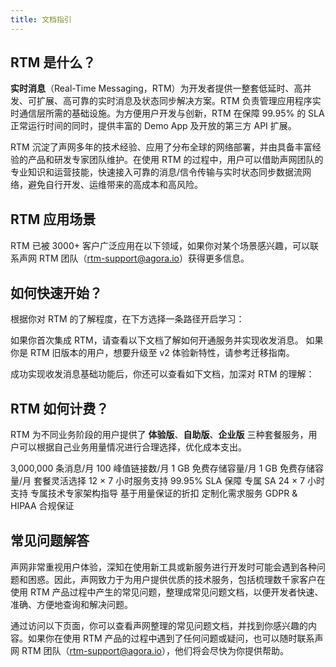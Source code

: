 ```yaml
---
title: 文档指引
---
```


## RTM 是什么？

**实时消息**（Real-Time Messaging，RTM）为开发者提供一整套低延时、高并发、可扩展、高可靠的实时消息及状态同步解决方案。RTM 负责管理应用程序实时通信层所需的基础设施。为方便用户开发与创新，RTM 在保障 99.95% 的 SLA 正常运行时间的同时，提供丰富的 Demo App 及开放的第三方 API 扩展。

<Card padding="32px" borderSize="large">
  <el-row :gutter="32">
      <el-col :span="24" :md="12" :lg="12" :xl="12" >
      <ImageItem src="/landing-page/chat.png" />
    </el-col>
    <el-col :span="24" :md="12" :lg="12" :xl="12">
      <p>
        RTM 沉淀了声网多年的技术经验、应用了分布全球的网络部署，并由具备丰富经验的产品和研发专家团队维护。在使用 RTM 的过程中，用户可以借助声网团队的专业知识和运营技能，快速接入可靠的消息/信令传输与实时状态同步数据流网络，避免自行开发、运维带来的高成本和高风险。
      </p>
    </el-col>
  </el-row>
</Card>

<div style="margin-top: 30px;"></div>

## RTM 应用场景

RTM 已被 3000+ 客户广泛应用在以下领域，如果你对某个场景感兴趣，可以联系声网 RTM 团队（rtm-support@agora.io）获得更多信息。

<IndexImageGallery
  :aspect-ratio="2.22"
  :list="[
    { img: 'https://doc.shengwang.cn/assets/images/metaverse-e305ea383525fea1596024f13b8e6627.png', text: '元宇宙' },
    { img: 'https://doc.shengwang.cn/assets/images/metaverse-e305ea383525fea1596024f13b8e6627.png', text: '互动游戏' },
    { img: 'https://doc.shengwang.cn/assets/images/metaverse-e305ea383525fea1596024f13b8e6627.png', text: '在线教育' },
    { img: 'https://doc.shengwang.cn/assets/images/metaverse-e305ea383525fea1596024f13b8e6627.png', text: '元宇宙' },
    { img: 'https://doc.shengwang.cn/assets/images/metaverse-e305ea383525fea1596024f13b8e6627.png', text: '互动游戏' },
    { img: 'https://doc.shengwang.cn/assets/images/metaverse-e305ea383525fea1596024f13b8e6627.png', text: '在线教育' },
    { img: 'https://doc.shengwang.cn/assets/images/metaverse-e305ea383525fea1596024f13b8e6627.png', text: '元宇宙' },
    { img: 'https://doc.shengwang.cn/assets/images/metaverse-e305ea383525fea1596024f13b8e6627.png', text: '互动游戏' },
    { img: 'https://doc.shengwang.cn/assets/images/metaverse-e305ea383525fea1596024f13b8e6627.png', text: '在线教育' },
    { img: 'https://doc.shengwang.cn/assets/images/metaverse-e305ea383525fea1596024f13b8e6627.png', text: '元宇宙' },
    { img: 'https://doc.shengwang.cn/assets/images/metaverse-e305ea383525fea1596024f13b8e6627.png', text: '互动游戏' },
    { img: 'https://doc.shengwang.cn/assets/images/metaverse-e305ea383525fea1596024f13b8e6627.png', text: '在线教育' },
  ]"
/>

<div style="margin-top: 30px;"></div>

## 如何快速开始？

根据你对 RTM 的了解程度，在下方选择一条路径开启学习：

<el-row :gutter="32" style="row-gap: 32px;">
  <el-col :xs="24" :md="12" :xl="12">
    <LinkList 
    icon="https://i.imgur.com/lSh0OxL.jpeg" 
    title="首次集成 RTM" 
    :href="[{title:'开通服务', href:'./get-started/enable-service'}, {title:'实现收发消息', href:'./get-started/quick-start'}]"
    >
    如果你首次集成 RTM，请查看以下文档了解如何开通服务并实现收发消息。
    </LinkList>
  </el-col>

  <el-col :xs="24" :md="12" :xl="12">
    <LinkList
      icon="https://i.imgur.com/lSh0OxL.jpeg"
      title="从旧版本升级至 v2"
      :href="[{title:'迁移指南', href:'./overview/migration-guide'}]"
    >
      如果你是 RTM 旧版本的用户，想要升级至 v2 体验新特性，请参考迁移指南。
    </LinkList>
  </el-col>
</el-row>

<br/>

成功实现收发消息基础功能后，你还可以查看如下文档，加深对 RTM 的理解：

<LinkBlock icon="/landing-page/guide.svg" :href="`/doc/rtm2/user-guide/setup/account-and-billing`" title="使用指南" desc="系统地了解 RTM 产品的功能特性，并在此过程中掌握使用方法。" />

<LinkBlock icon="/landing-page/api.svg" :href="`/api-ref/rtm2/toc-configuration/configuration`" title="API 参考" desc="了解 RTM SDK 各 API 的详细说明。" />

<div style={{marginTop:30}}></div>

## RTM 如何计费？

RTM 为不同业务阶段的用户提供了 **体验版**、**自助版**、**企业版** 三种套餐服务，用户可以根据自己业务用量情况进行合理选择，优化成本支出。


<el-row :gutter="16" :style="{rowGap:'16px'}">
  <el-col :span="24" :md="12"  :lg="8">
    <ListPanel title="体验套餐" desc="免费体验产品所有特性" :height="248">
      <ListItem type="support">3,000,000 条消息/月</ListItem>
      <ListItem type="support">100 峰值链接数/月</ListItem>
      <ListItem type="support">1 GB 免费存储容量/月</ListItem>
      <ListItem type="support">1 GB 免费存储容量/月</ListItem>
    </ListPanel>
  </el-col>
  <el-col :span="24" :md="12" :lg="8">
    <ListPanel theme="yellow" title="自助套餐" desc="灵活选择，助力业务加速" :height="248">
      <ListItem type="support">套餐灵活选择</ListItem>
      <ListItem type="support">12 × 7 小时服务支持</ListItem>
      <ListItem type="support">99.95% SLA 保障</ListItem>
    </ListPanel>
  </el-col>
  <el-col :span="24" :md="12"  :lg="8">
    <ListPanel theme="blue" title="企业套餐" desc="随用随付，专属服务" :height="248">
      <ListItem type="support">专属 SA 24 × 7 小时支持</ListItem>
      <ListItem type="support">专属技术专家架构指导</ListItem>
      <ListItem type="support">基于用量保证的折扣</ListItem>
      <ListItem type="support">定制化需求服务</ListItem>
      <ListItem type="support">GDPR & HIPAA 合规保证</ListItem>
    </ListPanel>
  </el-col>
</el-row>

<div style="margin-top: 30px;"></div>

<LinkCardV2 icon="/landing-page/bill.svg" :href="`/doc/rtm2/overview/billing/billing-strategy`" title="计费说明" desc="了解关于价格、套餐及服务的更多信息。" />

## 常见问题解答

声网非常重视用户体验，深知在使用新工具或新服务进行开发时可能会遇到各种问题和困惑。因此，声网致力于为用户提供优质的技术服务，包括梳理数千家客户在使用 RTM 产品过程中产生的常见问题，整理成常见问题文档，以便开发者快速、准确、方便地查询和解决问题。

通过访问以下页面，你可以查看声网整理的常见问题文档，并找到你感兴趣的内容。如果你在使用 RTM 产品的过程中遇到了任何问题或疑问，也可以随时联系声网 RTM 团队（rtm-support@agora.io），他们将会尽快为你提供帮助。

<LinkCardV2 icon="/landing-page/question.svg" :href="`/doc/rtm2/overview/billing/billing-strategy`" title="常见问题" />
